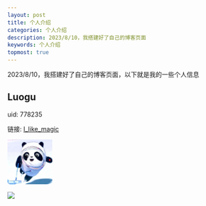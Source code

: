 ```yaml
---
layout: post
title: 个人介绍
categories: 个人介绍
description: 2023/8/10，我搭建好了自己的博客页面
keywords: 个人介绍
topmost: true
---
```


2023/8/10，我搭建好了自己的博客页面，以下就是我的一些个人信息

## Luogu

uid: 778235

链接: [I_like_magic](https://www.luogu.com.cn/user/778235)

<img src="/images/posts/first-blog/778235.png" width="20%">

[![](http://api.jerryz.com.cn/guzhi?id=778235&scores=100,40,18,86,0&dark_mode=true&card_width=650)](https://www.luogu.com.cn/user/778235 "垃圾估值")


